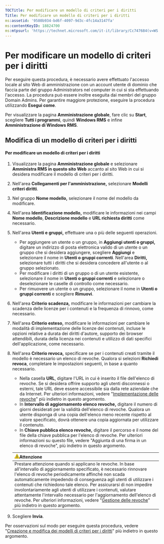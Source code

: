 ```yaml
---
TOCTitle: Per modificare un modello di criteri per i diritti
Title: Per modificare un modello di criteri per i diritti
ms:assetid: '9580b934-bd6f-4097-9d3c-4fc14a3147fa'
ms:contentKeyID: 18824700
ms:mtpsurl: 'https://technet.microsoft.com/it-it/library/Cc747684(v=WS.10)'
---
```


Per modificare un modello di criteri per i diritti
==================================================

Per eseguire questa procedura, è necessario avere effettuato l'accesso locale al sito Web di amministrazione con un account utente di dominio che faccia parte del gruppo Administrators nel computer in cui si sta effettuando l'accesso. La procedura può essere inoltre eseguita dai membri del gruppo Domain Admins. Per garantire maggiore protezione, eseguire la procedura utilizzando **Esegui come**.

Per visualizzare la pagina **Amministrazione globale**, fare clic su **Start**, scegliere **Tutti i programmi**, quindi **Windows RMS** e infine **Amministrazione di Windows RMS**.

Modifica di un modello di criteri per i diritti
-----------------------------------------------

#### Per modificare un modello di criteri per i diritti

1.  Visualizzare la pagina **Amministrazione globale** e selezionare **Amministra RMS in questo sito Web** accanto al sito Web in cui si desidera modificare il modello di criteri per i diritti.

2.  Nell'area **Collegamenti per l'amministrazione,** selezionare **Modelli criteri diritti**.

3.  Nel gruppo **Nome modello,** selezionare il nome del modello da modificare.

4.  Nell'area **Identificazione modello,** modificare le informazioni nei campi **Nome modello**, **Descrizione modello** e **URL richiesta diritti** come necessario.

5.  Nell'area **Utenti e gruppi,** effettuare una o più delle seguenti operazioni.

    -   Per aggiungere un utente o un gruppo, in **Aggiungi utenti o gruppi,** digitare un indirizzo di posta elettronica valido di un utente o un gruppo che si desidera aggiungere, scegliere **Aggiungi** e selezionare il nome in **Utenti o gruppi correnti**. Nell'area **Diritti,** selezionare tutti i diritti che si desidera concedere all'utente o al gruppo selezionato.
    -   Per modificare i diritti di un gruppo o di un utente esistente, selezionare il nome in **Utenti o gruppi correnti** e selezionare o deselezionare le caselle di controllo come necessario.
    -   Per rimuovere un utente o un gruppo, selezionare il nome in **Utenti o gruppi correnti** e scegliere **Rimuovi**.

6.  Nell'area **Criterio scadenza,** modificare le informazioni per cambiare la scadenza delle licenze per i contenuti e la frequenza di rinnovo, come necessario.

7.  Nell'area **Criterio esteso,** modificare le informazioni per cambiare le modalità di implementazione delle licenze dei contenuti, incluse le opzioni relative a durata dei diritti d'autore, supporto dei browser attendibili, durata della licenza nei contenuti e utilizzo di dati specifici dell'applicazione, come necessario.

8.  Nell'area **Criterio revoca,** specificare se per i contenuti creati tramite il modello è necessario un elenco di revoche. Qualora si selezioni **Richiedi revoca**, completare le impostazioni seguenti, in base a quanto necessario.

    -   Nella casella **URL**, digitare l'URL in cui è inserito il file dell'elenco di revoche. Se si desidera offrire supporto agli utenti disconnessi o esterni, tale URL deve essere accessibile sia dalla rete aziendale che da Internet. Per ulteriori informazioni, vedere "[Implementazione delle revoche](https://technet.microsoft.com/4735f060-7197-4ae2-830a-f91bcc4de30a)" più indietro in questo argomento.
    -   In **Intervallo di aggiornamento elenco revoche,** digitare il numero di giorni desiderati per la validità dell'elenco di revoche. Qualora un utente disponga di una copia dell'elenco meno recente rispetto al valore specificato, dovrà ottenere una copia aggiornata per utilizzare il contenuto.
    -   In **Chiave pubblica elenco revoche,** digitare il percorso e il nome del file della chiave pubblica per l'elenco di revoche. Per ulteriori informazioni su questo file, vedere "Aggiunta di una firma in un elenco di revoche", più indietro in questo argomento.

    | ![](images/Cc747684.Caution(WS.10).gif)Attenzione                                                                                                                                                                                                                                                                                                                                                                                                                                                                                                                                                                          |
    |---------------------------------------------------------------------------------------------------------------------------------------------------------------------------------------------------------------------------------------------------------------------------------------------------------------------------------------------------------------------------------------------------------------------------------------------------------------------------------------------------------------------------------------------------------------------------------------------------------------------------------------------------------|
    | Prestare attenzione quando si applicano le revoche. In base all'intervallo di aggiornamento specificato, è necessario rinnovare l'elenco di revoche periodicamente affinché non scada automaticamente impedendo di conseguenza agli utenti di utilizzare i contenuti che richiedono tale elenco. Per assicurarsi di non impedire involontariamente agli utenti di utilizzare i contenuti, valutare attentamente l'intervallo necessario per l'aggiornamento dell'elenco di revoche. Per ulteriori informazioni, vedere "[Gestione delle revoche](https://technet.microsoft.com/df732a7d-1fb0-4845-87ca-fab4bc5f98a0)" più indietro in questo argomento. |

9.  Scegliere **Invia**.

Per osservazioni sul modo per eseguire questa procedura, vedere "[Creazione e modifica dei modelli di criteri per i diritti](https://technet.microsoft.com/6014176f-ef71-4d29-b3e3-da129c18563d)" più indietro in questo argomento.
